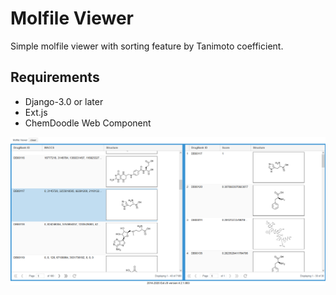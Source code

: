# Molfile Viewer

Simple molfile viewer with sorting feature by Tanimoto coefficient.

## Requirements

- Django-3.0 or later
- Ext.js
- ChemDoodle Web Component

<img src="screenshot.png" width="600" alt="screenshot" />
